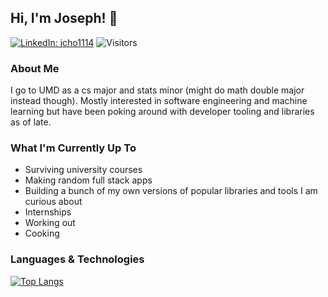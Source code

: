 ## Hi, I'm Joseph! 👋
[![LinkedIn: jcho1114](https://img.shields.io/badge/-jcho114-blue?style=flat-square&logo=Linkedin&logoColor=white)](https://www.linkedin.com/in/jcho1114/)
![Visitors](https://visitor-badge.laobi.icu/badge?page_id=Jcho114.Jcho114)

### About Me

I go to UMD as a cs major and stats minor (might do math double major instead though). Mostly interested in software engineering and machine learning but have been poking around with developer tooling and libraries as of late.

### What I'm Currently Up To

- Surviving university courses
- Making random full stack apps
- Building a bunch of my own versions of popular libraries and tools I am curious about
- Internships
- Working out
- Cooking

### Languages & Technologies

[![Top Langs](https://github-readme-stats.vercel.app/api/top-langs/?username=Jcho114)](https://github.com/anuraghazra/github-readme-stats)


